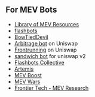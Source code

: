 ## For MEV Bots

- [Library of MEV Resources](https://thedailyape.notion.site/MEV-8713cb4c2df24f8483a02135d657a221)
- [flashbots](https://www.flashbots.net/)
- [BowTiedDevil](https://degencode.substack.com/p/start-here)
- [Arbitrage bot](https://medium.com/coinmonks/build-a-flash-loan-arbitrage-bot-on-uniswap-9f749ee20ab9) on Uniswap
- [Frontrunning](https://web3-university.medium.com/how-i-earned-over-400k-in-1-month-frontrunning-on-uniswap-mev-arbitrage-58ea4ee1fee) on Uniswap
- [sandwich bot](https://github.com/abigger87/subway-rs#readme) for uniswap v2
- [Flashbots Collective](https://collective.flashbots.net/t/flashbots-transparency-report-mev-share-relay-exploits-shapella-and-rev/1742)
- [Artemis](https://www.paradigm.xyz/2023/05/artemis)
- [MEV Boost](https://www.paradigm.xyz/2023/04/mev-boost-ethereum-consensus)
- [MEV Wars](https://twitter.com/bertcmiller/status/1402665992422047747)
- [Frontier Tech -  MEV Research](https://frontier.tech/)
